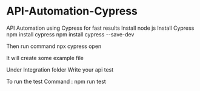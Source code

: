 # API-Automation-Cypress
API Automation using Cypress for fast results
Install node js
Install Cypress
npm install cypress
npm install cypress --save-dev

Then run command
npx cypress open    

It will create some example file

Under Integration folder
Write your api test

To run the test
Command : npm run test
